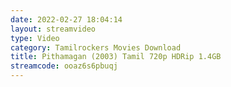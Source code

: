 ```yaml
---
date: 2022-02-27 18:04:14
layout: streamvideo
type: Video
category: Tamilrockers Movies Download
title: Pithamagan (2003) Tamil 720p HDRip 1.4GB
streamcode: ooaz6s6pbuqj
---
```

